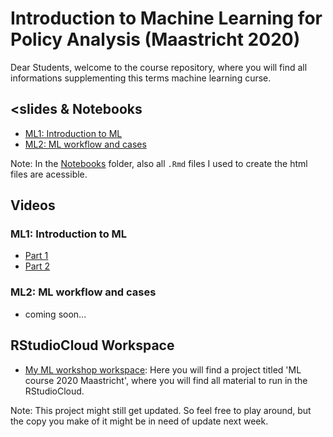 # Introduction to Machine Learning for Policy Analysis (Maastricht 2020)

Dear Students, welcome to the course repository, where you will find all informations supplementing this terms machine learning curse.

## <slides & Notebooks

* [ML1: Introduction to ML](https://raw.githack.com/daniel-hain/ML_course_2020_maastricht/master/notebooks/ML1_intro.html)
* [ML2: ML workflow and cases](https://raw.githack.com/daniel-hain/ML_course_2020_maastricht/master/notebooks/ML2_cases.html)

Note: In the [Notebooks](https://github.com/daniel-hain/ML_course_2020_maastricht/tree/master/notebooks) folder, also all `.Rmd` files I used to create the html files are acessible.

## Videos

### ML1: Introduction to ML

* [Part 1](https://aau.panopto.nordu.net/Panopto/Pages/Viewer.aspx?id=2238897d-9cf8-4aa2-b48a-aba7014d2e73)
* [Part 2](https://aau.panopto.nordu.net/Panopto/Pages/Viewer.aspx?id=b78d90d8-ab9c-48dc-b754-aba7015b623d)

### ML2: ML workflow and cases

* coming soon...

## RStudioCloud Workspace

* [My ML workshop workspace](https://rstudio.cloud/spaces/58457/join?access_code=upXQB7ijTMKiV7lDpS7Inn3C36BFnG%2Fa0J5PbpcG): Here you will find a project titled 'ML course 2020 Maastricht', where you will find all material to run in the RStudioCloud.

Note: This project might still get updated. So feel free to play around, but the copy you make of it might be in need of update next week.
